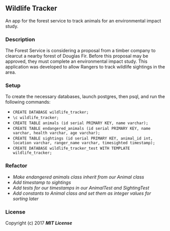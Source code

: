 ## Wildlife Tracker

An app for the forest service to track animals for an environmental impact study.

### Description

The Forest Service is considering a proposal from a timber company to clearcut a nearby forest of Douglas Fir. Before this proposal may be approved, they must complete an environmental impact study. This application was developed to allow Rangers to track wildlife sightings in the area.

### Setup

To create the necessary databases, launch postgres, then psql, and run the following commands:

* `CREATE DATABASE wildlife_tracker;`
* `\c wildlife_tracker;`
* `CREATE TABLE animals (id serial PRIMARY KEY, name varchar);`
* `CREATE TABLE endangered_animals (id serial PRIMARY KEY, name varchar, health varchar, age varchar);`
* `CREATE TABLE sightings (id serial PRIMARY KEY, animal_id int, location varchar, ranger_name varchar, timesighted timestamp);`
* `CREATE DATABASE wildlife_tracker_test WITH TEMPLATE wildlife_tracker;`

### Refactor

* _Make endangered animals class inherit from our Animal class_
* _Add timestamp to sightings_
* _Add tests for our timestamps in our AnimalTest and SightingTest_
* _Add constants to Animal class and set them as integer values for sorting later_

### License

Copyright (c) 2017 **_MIT License_**
